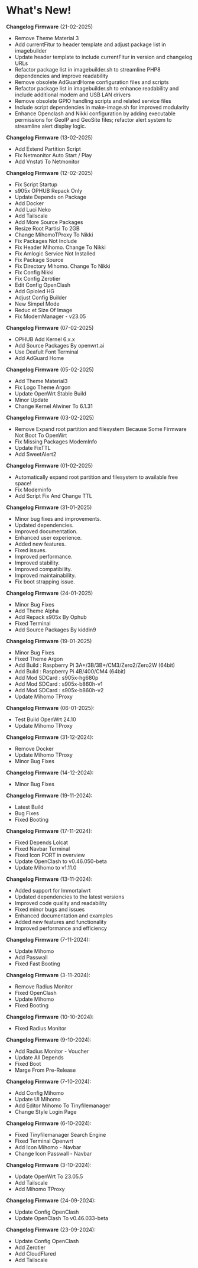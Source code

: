 # What's New!

**Changelog Firmware** (21-02-2025)

- Remove Theme Material 3
- Add currentFitur to header template and adjust package list in imagebuilder
- Update header template to include currentFitur in version and changelog URLs
- Refactor package list in imagebuilder.sh to streamline PHP8 dependencies and improve readability
- Remove obsolete AdGuardHome configuration files and scripts
- Refactor package list in imagebuilder.sh to enhance readability and include additional modem and USB LAN drivers
- Remove obsolete GPIO handling scripts and related service files
- Include script dependencies in make-image.sh for improved modularity
- Enhance Openclash and Nikki configuration by adding executable permissions for GeoIP and GeoSite files; refactor alert system to streamline alert display logic.

**Changelog Firmware** (13-02-2025)

- Add Extend Partition Script
- Fix Netmonitor Auto Start / Play
- Add Vnstati To Netmonitor

**Changelog Firmware** (12-02-2025)

- Fix Script Startup
- s905x OPHUB Repack Only
- Update Depends on Package
- Add Docker
- Add Luci Neko
- Add Tailscale
- Add More Source Packages
- Resize Root Partisi To 2GB
- Change MihomoTProxy To Nikki
- Fix Packages Not Include
- Fix Header Mihomo. Change To Nikki
- Fix Amlogic Service Not Installed
- Fix Package Source
- Fix Directory Mihomo. Change To Nikki
- Fix Config Nikki
- Fix Config Zerotier
- Edit Config OpenClash
- Add Gpioled HG
- Adjust Config Builder
- New Simpel Mode
- Reduc et Size Of Image
- Fix ModemManager - v23.05

**Changelog Firmware** (07-02-2025)

- OPHUB Add Kernel 6.x.x
- Add Source Packages By openwrt.ai
- Use Deafult Font Terminal
- Add AdGuard Home

**Changelog Firmware** (05-02-2025)

- Add Theme Material3
- Fix Logo Theme Argon
- Update OpenWrt Stable Build
- Minor Update
- Change Kernel Alwiner To 6.1.31

**Changelog Firmware** (03-02-2025)

- Remove Expand root partition and filesystem
  Because Some Firmware Not Boot To OpenWrt
- Fix Missing Packages ModemInfo
- Update FixTTL
- Add SweetAlert2

**Changelog Firmware** (01-02-2025)

- Automatically expand root partition and filesystem to available free space!
- Fix Modeminfo
- Add Script Fix And Change TTL

**Changelog Firmware** (31-01-2025)

- Minor bug fixes and improvements.
- Updated dependencies.
- Improved documentation.
- Enhanced user experience.
- Added new features.
- Fixed issues.
- Improved performance.
- Improved stability.
- Improved compatibility.
- Improved maintainability.
- Fix boot strapping issue.

**Changelog Firmware** (24-01-2025)

- Minor Bug Fixes
- Add Theme Alpha
- Add Repack s905x By Ophub
- Fixed Terminal
- Add Source Packages By kiddin9

**Changelog Firmware** (19-01-2025)

- Minor Bug Fixes
- Fixed Theme Argon
- Add Build : Raspberry Pi 3A+/3B/3B+/CM3/Zero2/Zero2W (64bit)
- Add Build : Raspberry Pi 4B/400/CM4 (64bit)
- Add Mod SDCard : s905x-hg680p
- Add Mod SDCard : s905x-b860h-v1
- Add Mod SDCard : s905x-b860h-v2
- Update Mihomo TProxy

**Changelog Firmware** (06-01-2025):

- Test Build OpenWrt 24.10
- Update Mihomo TProxy

**Changelog Firmware** (31-12-2024):

- Remove Docker
- Update Mihomo TProxy
- Minor Bug Fixes

**Changelog Firmware** (14-12-2024):

- Minor Bug Fixes

**Changelog Firmware** (19-11-2024):

- Latest Build
- Bug Fixes
- Fixed Booting

**Changelog Firmware** (17-11-2024):

- Fixed Depends Lolcat
- Fixed Navbar Terminal
- Fixed Icon PORT in overview
- Update OpenClash to v0.46.050-beta
- Update Mihomo to v1.11.0

**Changelog Firmware** (13-11-2024):

- Added support for Immortalwrt
- Updated dependencies to the latest versions
- Improved code quality and readability
- Fixed minor bugs and issues
- Enhanced documentation and examples
- Added new features and functionality
- Improved performance and efficiency

**Changelog Firmware** (7-11-2024):

- Update Mihomo
- Add Passwall
- Fixed Fast Booting

**Changelog Firmware** (3-11-2024):

- Remove Radius Monitor
- Fixed OpenClash
- Update Mihomo
- Fixed Booting

**Changelog Firmware** (10-10-2024):

- Fixed Radius Monitor

**Changelog Firmware** (9-10-2024):

- Add Radius Monitor - Voucher
- Update All Depends
- Fixed Boot
- Marge From Pre-Release

**Changelog Firmware** (7-10-2024):

- Add Config Mihomo
- Update UI Mihomo
- Add Editor Mihomo To Tinyfilemanager
- Change Style Login Page

**Changelog Firmware** (6-10-2024):

- Fixed Tinyfilemanager Search Engine
- Fixed Terminal Openwrt
- Add Icon Mihomo - Navbar
- Change Icon Passwall - Navbar

**Changelog Firmware** (3-10-2024):

- Update OpenWrt To 23.05.5
- Add Tailscale
- Add Mihomo TProxy

**Changelog Firmware** (24-09-2024):

- Update Config OpenClash
- Update OpenClash To v0.46.033-beta

**Changelog Firmware** (23-09-2024):

- Update Config OpenClash
- Add Zerotier
- Add CloudFlared
- Add Tailscale
